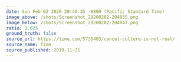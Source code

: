 ```yaml
---
date: Sun Feb 02 2020 20:40:35 -0800 (Pacific Standard Time)
image_above: /shots/Screenshot_20200202-204035.png
image_below: /shots/Screenshot_20200202-204047.png
ratio: 2.625
ground_truth: false
source_url: https://time.com/5735403/cancel-culture-is-not-real/
source_name: Time
source_published: 2019-11-21
---
```

